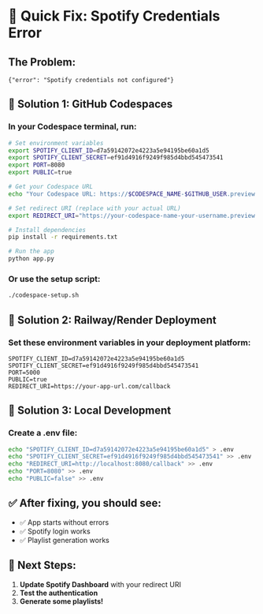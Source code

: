 # 🚨 Quick Fix: Spotify Credentials Error

## The Problem:
```
{"error": "Spotify credentials not configured"}
```

## 🚀 Solution 1: GitHub Codespaces

### In your Codespace terminal, run:
```bash
# Set environment variables
export SPOTIFY_CLIENT_ID=d7a59142072e4223a5e94195be60a1d5
export SPOTIFY_CLIENT_SECRET=ef91d4916f9249f985d4bbd545473541
export PORT=8080
export PUBLIC=true

# Get your Codespace URL
echo "Your Codespace URL: https://$CODESPACE_NAME-$GITHUB_USER.preview.app.github.dev"

# Set redirect URI (replace with your actual URL)
export REDIRECT_URI="https://your-codespace-name-your-username.preview.app.github.dev/callback"

# Install dependencies
pip install -r requirements.txt

# Run the app
python app.py
```

### Or use the setup script:
```bash
./codespace-setup.sh
```

## 🚀 Solution 2: Railway/Render Deployment

### Set these environment variables in your deployment platform:
```
SPOTIFY_CLIENT_ID=d7a59142072e4223a5e94195be60a1d5
SPOTIFY_CLIENT_SECRET=ef91d4916f9249f985d4bbd545473541
PORT=5000
PUBLIC=true
REDIRECT_URI=https://your-app-url.com/callback
```

## 🚀 Solution 3: Local Development

### Create a .env file:
```bash
echo "SPOTIFY_CLIENT_ID=d7a59142072e4223a5e94195be60a1d5" > .env
echo "SPOTIFY_CLIENT_SECRET=ef91d4916f9249f985d4bbd545473541" >> .env
echo "REDIRECT_URI=http://localhost:8080/callback" >> .env
echo "PORT=8080" >> .env
echo "PUBLIC=false" >> .env
```

## ✅ After fixing, you should see:
- ✅ App starts without errors
- ✅ Spotify login works
- ✅ Playlist generation works

## 🎯 Next Steps:
1. **Update Spotify Dashboard** with your redirect URI
2. **Test the authentication**
3. **Generate some playlists!**
